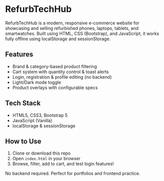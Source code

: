 # RefurbTechHub

RefurbTechHub is a modern, responsive e-commerce website for showcasing and selling refurbished phones, laptops, tablets, and smartwatches. Built using HTML, CSS (Bootstrap), and JavaScript, it works fully offline using localStorage and sessionStorage.

## Features

- Brand & category-based product filtering
- Cart system with quantity control & toast alerts
- Login, registration & profile editing (no backend)
- Light/Dark mode toggle
- Product overlays with configurable specs

## Tech Stack

- HTML5, CSS3, Bootstrap 5
- JavaScript (Vanilla)
- localStorage & sessionStorage

## How to Use

1. Clone or download this repo  
2. Open `index.html` in your browser  
3. Browse, filter, add to cart, and test login features!

No backend required. Perfect for portfolios and frontend practice.
